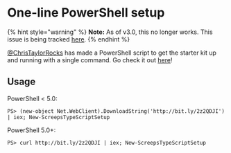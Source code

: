 # One-line PowerShell setup

{% hint style="warning" %}
**Note:** As of v3.0, this no longer works. This issue is being tracked [here](https://github.com/ChrisTaylorRocks/screeps-typescript-starter-setup/issues/1).
{% endhint %}

[@ChrisTaylorRocks](https://github.com/ChrisTaylorRocks) has made a PowerShell script to get the starter kit up and running with a single command. Go check it out [here](https://github.com/ChrisTaylorRocks/screeps-typescript-starter-setup)!

## Usage

PowerShell &lt; 5.0:

```text
PS> (new-object Net.WebClient).DownloadString('http://bit.ly/2z2QDJI') | iex; New-ScreepsTypeScriptSetup
```

PowerShell 5.0+:

```text
PS> curl http://bit.ly/2z2QDJI | iex; New-ScreepsTypeScriptSetup
```
